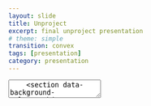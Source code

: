 ```yaml
---
layout: slide
title: Unproject
excerpt: final unproject presentation
# theme: simple
transition: convex
tags: [presentation]
category: presentation
---
```

<section data-markdown>
  <textarea data-template>
    <section data-background-color="rgb(121, 242, 210)">
    🦀
    ---
    <section data-background-color="rgb(93, 222, 227)">
    🐚
    ---
    <section data-background-color="rgb(60, 165, 207)">
    🪸
    ---
    <section data-background-color="rgb(39, 71, 196)">
    🐋
  </textarea>
</section>
